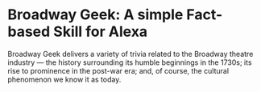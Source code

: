 # Broadway Geek: A simple Fact-based Skill for Alexa
Broadway Geek delivers a variety of trivia related to the Broadway theatre industry — the history surrounding its humble beginnings in the 1730s; its rise to prominence in the post-war era; and, of course, the cultural phenomenon we know it as today.
